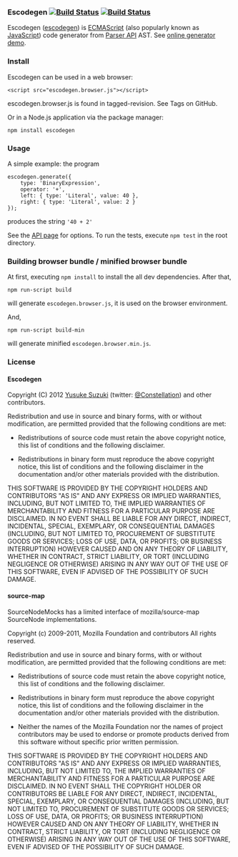 ### Escodegen [![Build Status](https://secure.travis-ci.org/Constellation/escodegen.png)](http://travis-ci.org/Constellation/escodegen) [![Build Status](https://drone.io/github.com/Constellation/escodegen/status.png)](https://drone.io/github.com/Constellation/escodegen/latest)

Escodegen ([escodegen](http://github.com/Constellation/escodegen)) is
[ECMAScript](http://www.ecma-international.org/publications/standards/Ecma-262.htm)
(also popularly known as [JavaScript](http://en.wikipedia.org/wiki/JavaScript>JavaScript))
code generator from [Parser API](https://developer.mozilla.org/en/SpiderMonkey/Parser_API) AST.
See [online generator demo](http://constellation.github.com/escodegen/demo/index.html).

### Install

Escodegen can be used in a web browser:

    <script src="escodegen.browser.js"></script>

escodegen.browser.js is found in tagged-revision. See Tags on GitHub.

Or in a Node.js application via the package manager:

    npm install escodegen

### Usage

A simple example: the program

    escodegen.generate({
        type: 'BinaryExpression',
        operator: '+',
        left: { type: 'Literal', value: 40 },
        right: { type: 'Literal', value: 2 }
    });

produces the string `'40 + 2'`

See the [API page](https://github.com/Constellation/escodegen/wiki/API) for
options. To run the tests, execute `npm test` in the root directory.

### Building browser bundle / minified browser bundle

At first, executing `npm install` to install the all dev dependencies.
After that,

    npm run-script build

will generate `escodegen.browser.js`, it is used on the browser environment.

And,

    npm run-script build-min

will generate minified `escodegen.browser.min.js`.

### License

#### Escodegen

Copyright (C) 2012 [Yusuke Suzuki](http://github.com/Constellation)
(twitter: [@Constellation](http://twitter.com/Constellation)) and other contributors.

Redistribution and use in source and binary forms, with or without
modification, are permitted provided that the following conditions are met:

- Redistributions of source code must retain the above copyright
  notice, this list of conditions and the following disclaimer.

- Redistributions in binary form must reproduce the above copyright
  notice, this list of conditions and the following disclaimer in the
  documentation and/or other materials provided with the distribution.

THIS SOFTWARE IS PROVIDED BY THE COPYRIGHT HOLDERS AND CONTRIBUTORS "AS IS"
AND ANY EXPRESS OR IMPLIED WARRANTIES, INCLUDING, BUT NOT LIMITED TO, THE
IMPLIED WARRANTIES OF MERCHANTABILITY AND FITNESS FOR A PARTICULAR PURPOSE
ARE DISCLAIMED. IN NO EVENT SHALL <COPYRIGHT HOLDER> BE LIABLE FOR ANY
DIRECT, INDIRECT, INCIDENTAL, SPECIAL, EXEMPLARY, OR CONSEQUENTIAL DAMAGES
(INCLUDING, BUT NOT LIMITED TO, PROCUREMENT OF SUBSTITUTE GOODS OR SERVICES;
LOSS OF USE, DATA, OR PROFITS; OR BUSINESS INTERRUPTION) HOWEVER CAUSED AND
ON ANY THEORY OF LIABILITY, WHETHER IN CONTRACT, STRICT LIABILITY, OR TORT
(INCLUDING NEGLIGENCE OR OTHERWISE) ARISING IN ANY WAY OUT OF THE USE OF
THIS SOFTWARE, EVEN IF ADVISED OF THE POSSIBILITY OF SUCH DAMAGE.

#### source-map

SourceNodeMocks has a limited interface of mozilla/source-map SourceNode implementations.

Copyright (c) 2009-2011, Mozilla Foundation and contributors
All rights reserved.

Redistribution and use in source and binary forms, with or without
modification, are permitted provided that the following conditions are met:

- Redistributions of source code must retain the above copyright notice, this
  list of conditions and the following disclaimer.

- Redistributions in binary form must reproduce the above copyright notice,
  this list of conditions and the following disclaimer in the documentation
  and/or other materials provided with the distribution.

- Neither the names of the Mozilla Foundation nor the names of project
  contributors may be used to endorse or promote products derived from this
  software without specific prior written permission.

THIS SOFTWARE IS PROVIDED BY THE COPYRIGHT HOLDERS AND CONTRIBUTORS "AS IS" AND
ANY EXPRESS OR IMPLIED WARRANTIES, INCLUDING, BUT NOT LIMITED TO, THE IMPLIED
WARRANTIES OF MERCHANTABILITY AND FITNESS FOR A PARTICULAR PURPOSE ARE
DISCLAIMED. IN NO EVENT SHALL THE COPYRIGHT HOLDER OR CONTRIBUTORS BE LIABLE
FOR ANY DIRECT, INDIRECT, INCIDENTAL, SPECIAL, EXEMPLARY, OR CONSEQUENTIAL
DAMAGES (INCLUDING, BUT NOT LIMITED TO, PROCUREMENT OF SUBSTITUTE GOODS OR
SERVICES; LOSS OF USE, DATA, OR PROFITS; OR BUSINESS INTERRUPTION) HOWEVER
CAUSED AND ON ANY THEORY OF LIABILITY, WHETHER IN CONTRACT, STRICT LIABILITY,
OR TORT (INCLUDING NEGLIGENCE OR OTHERWISE) ARISING IN ANY WAY OUT OF THE USE
OF THIS SOFTWARE, EVEN IF ADVISED OF THE POSSIBILITY OF SUCH DAMAGE.
